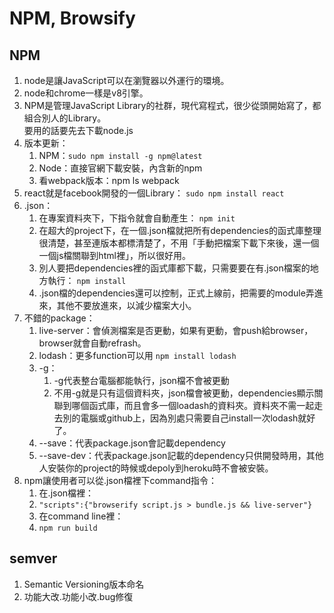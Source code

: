 # NPM, Browsify

## NPM

1. node是讓JavaScript可以在瀏覽器以外運行的環境。
2. node和chrome一樣是v8引擎。
3. NPM是管理JavaScript Library的社群，現代寫程式，很少從頭開始寫了，都組合別人的Library。  
    要用的話要先去下載node.js
4. 版本更新：
   1. NPM：`sudo npm install -g npm@latest`
   2. Node：直接官網下載安裝，內含新的npm
   3. 看webpack版本：npm ls webpack
5. react就是facebook開發的一個Library：
   `sudo npm install react`
6. .json：
   1. 在專案資料夾下，下指令就會自動產生：
   `npm init`
   2. 在超大的project下，在一個.json檔就把所有dependencies的函式庫整理很清楚，甚至連版本都標清楚了，不用「手動把檔案下載下來後，還一個一個js檔關聯到html裡」，所以很好用。
   3. 別人要把dependencies裡的函式庫都下載，只需要要在有.json檔案的地方執行：
   `npm install`
   4. .json檔的dependencies還可以控制，正式上線前，把需要的module弄進來，其他不要放進來，以減少檔案大小。
7. 不錯的package：
   1. live-server：會偵測檔案是否更動，如果有更動，會push給browser，browser就會自動refrash。
   2. lodash：更多function可以用
   `npm install lodash`
   3. -g：
      1. -g代表整台電腦都能執行，json檔不會被更動
      2. 不用-g就是只有這個資料夾，json檔會被更動，dependencies顯示關聯到哪個函式庫，而且會多一個loadash的資料夾。資料夾不需一起走去別的電腦或github上，因為別處只需要自己install一次lodash就好了。
   4. --save：代表package.json會記載dependency
   5. --save-dev：代表package.json記載的dependency只供開發時用，其他人安裝你的project的時候或depoly到heroku時不會被安裝。
8. npm讓使用者可以從.json檔裡下command指令：
   1. 在.json檔裡：
   2. `"scripts":{"browserify script.js > bundle.js && live-server"}`
   3. 在command line裡：
   4. `npm run build`

## semver

1. Semantic Versioning版本命名
2. 功能大改.功能小改.bug修復

